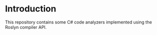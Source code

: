 # Introduction

This repository contains some C# code analyzers implemented using the Roslyn compiler API. 
